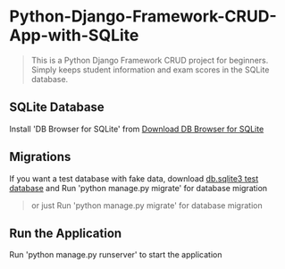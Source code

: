 # Python-Django-Framework-CRUD-App-with-SQLite
> This is a Python Django Framework CRUD project for beginners. Simply keeps student information and exam scores in the SQLite database.

## SQLite Database
Install 'DB Browser for SQLite' from [Download DB Browser for SQLite](https://sqlitebrowser.org/dl/)

## Migrations
If you want a test database with fake data, download [db.sqlite3 test database](https://dosya.co/jczulnt53z64/db.sqlite3.html
)
and Run 'python manage.py migrate' for database migration

> or just Run 'python manage.py migrate' for database migration

## Run the Application
Run 'python manage.py runserver' to start the application

